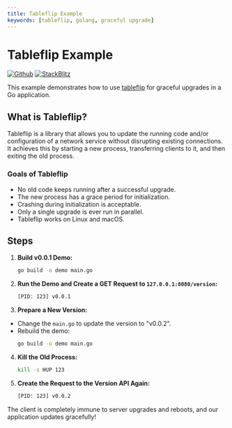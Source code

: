 ```yaml
---
title: Tableflip Example
keywords: [tableflip, golang, graceful upgrade]
---
```


# Tableflip Example

[![Github](https://img.shields.io/static/v1?label=&message=Github&color=2ea44f&style=for-the-badge&logo=github)](https://github.com/gofiber/recipes/tree/master/tableflip) [![StackBlitz](https://img.shields.io/static/v1?label=&message=StackBlitz&color=2ea44f&style=for-the-badge&logo=StackBlitz)](https://stackblitz.com/github/gofiber/recipes/tree/master/tableflip)

This example demonstrates how to use [tableflip](https://github.com/cloudflare/tableflip) for graceful upgrades in a Go application.

## What is Tableflip?

Tableflip is a library that allows you to update the running code and/or configuration of a network service without disrupting existing connections. It achieves this by starting a new process, transferring clients to it, and then exiting the old process.

### Goals of Tableflip

- No old code keeps running after a successful upgrade.
- The new process has a grace period for initialization.
- Crashing during initialization is acceptable.
- Only a single upgrade is ever run in parallel.
- Tableflip works on Linux and macOS.

## Steps

1. **Build v0.0.1 Demo:**
    ```bash
    go build -o demo main.go
    ```

2. **Run the Demo and Create a GET Request to `127.0.0.1:8080/version`:**
    ```bash
    [PID: 123] v0.0.1
    ```

3. **Prepare a New Version:**
  - Change the `main.go` to update the version to "v0.0.2".
  - Rebuild the demo:
    ```bash
    go build -o demo main.go
    ```

4. **Kill the Old Process:**
    ```bash
    kill -s HUP 123
    ```

5. **Create the Request to the Version API Again:**
    ```bash
    [PID: 123] v0.0.2
    ```

The client is completely immune to server upgrades and reboots, and our application updates gracefully!
